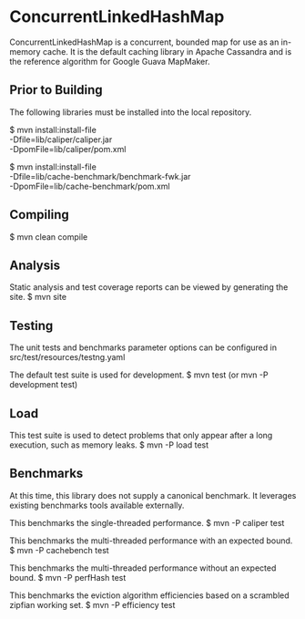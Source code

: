 ConcurrentLinkedHashMap
========================

ConcurrentLinkedHashMap is a concurrent, bounded map for use as an in-memory
cache. It is the default caching library in Apache Cassandra and is the
reference algorithm for Google Guava MapMaker.

Prior to Building
--------------------
The following libraries must be installed into the local repository. 

$ mvn install:install-file \
    -Dfile=lib/caliper/caliper.jar \
    -DpomFile=lib/caliper/pom.xml

$ mvn install:install-file \
    -Dfile=lib/cache-benchmark/benchmark-fwk.jar \
    -DpomFile=lib/cache-benchmark/pom.xml

Compiling
--------------------
$ mvn clean compile

Analysis
--------------------
Static analysis and test coverage reports can be viewed by generating the site.
$ mvn site

Testing
--------------------
The unit tests and benchmarks parameter options can be configured in
src/test/resources/testng.yaml

The default test suite is used for development.
$ mvn test (or mvn -P development test)

Load
--------------------
This test suite is used to detect problems that only appear after a long
execution, such as memory leaks.
$ mvn -P load test

Benchmarks
--------------------
At this time, this library does not supply a canonical benchmark. It leverages
existing benchmarks tools available externally.

This benchmarks the single-threaded performance.
$ mvn -P caliper test

This benchmarks the multi-threaded performance with an expected bound.
$ mvn -P cachebench test

This benchmarks the multi-threaded performance without an expected bound.
$ mvn -P perfHash test

This benchmarks the eviction algorithm efficiencies based on a scrambled zipfian
working set.
$ mvn -P efficiency test
